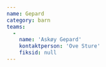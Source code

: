 ```yaml
---
name: Gepard
category: barn
teams:
  -
    name: 'Askøy Gepard'
    kontaktperson: 'Ove Sture'
    fiksid: null
---
```

